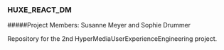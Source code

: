 ### HUXE_REACT_DM
#####Project Members: Susanne Meyer and Sophie Drummer

Repository for the 2nd HyperMediaUserExperienceEngineering project.
